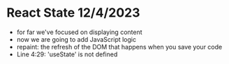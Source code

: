 # React State 12/4/2023

- for far we've focused on displaying content
- now we are going to add JavaScript logic
- repaint: the refresh of the DOM that happens when you save your code
- Line 4:29: 'useState' is not defined

